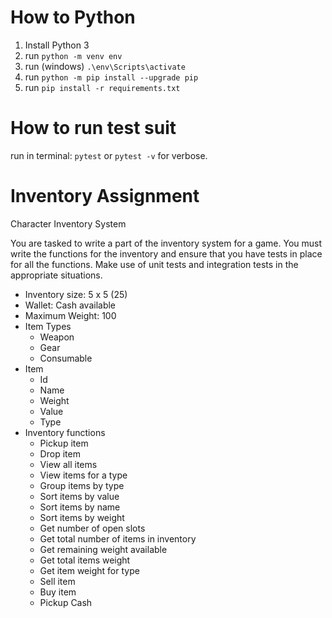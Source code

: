 # How to Python
1. Install Python 3
2. run  `python -m venv env`
3. run (windows) `.\env\Scripts\activate`
4. run `python -m pip install --upgrade pip`
5. run `pip install -r requirements.txt`

# How to run test suit
run in terminal: `pytest` or `pytest -v` for verbose. 

# Inventory Assignment
Character Inventory System 
 
You are tasked to write a part of the inventory system for a game. You must write the functions for the inventory and ensure that you have tests in place for all the functions. 
Make use of unit tests and integration tests in the appropriate situations.  
- Inventory size: 5 x 5 (25) 
- Wallet: Cash available 
- Maximum Weight: 100 
- Item Types 
    - Weapon 
    - Gear 
    - Consumable 
- Item 
    - Id 
    - Name 
    - Weight 
    - Value 
    - Type 
- Inventory functions 
    - Pickup item 
    - Drop item 
    - View all items 
    - View items for a type 
    - Group items by type  
    - Sort items by value 
    - Sort items by name 
    - Sort items by weight  
    - Get number of open slots 
    - Get total number of items in inventory 
    - Get remaining weight available 
    - Get total items weight 
    - Get item weight for type  
    - Sell item  
    - Buy item 
    - Pickup Cash 